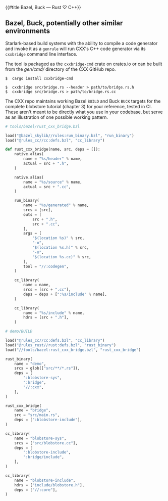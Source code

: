 {{#title Bazel, Buck — Rust ♡ C++}}
## Bazel, Buck, potentially other similar environments

Starlark-based build systems with the ability to compile a code generator and
invoke it as a `genrule` will run CXX's C++ code generator via its `cxxbridge`
command line interface.

The tool is packaged as the `cxxbridge-cmd` crate on crates.io or can be built
from the *gen/cmd/* directory of the CXX GitHub repo.

```console
$  cargo install cxxbridge-cmd

$  cxxbridge src/bridge.rs --header > path/to/bridge.rs.h
$  cxxbridge src/bridge.rs > path/to/bridge.rs.cc
```

The CXX repo maintains working Bazel `BUILD` and Buck `BUCK` targets for the
complete blobstore tutorial (chapter 3) for your reference, tested in CI. These
aren't meant to be directly what you use in your codebase, but serve as an
illustration of one possible working pattern.

```python
# tools/bazel/rust_cxx_bridge.bzl

load("@bazel_skylib//rules:run_binary.bzl", "run_binary")
load("@rules_cc//cc:defs.bzl", "cc_library")

def rust_cxx_bridge(name, src, deps = []):
    native.alias(
        name = "%s/header" % name,
        actual = src + ".h",
    )

    native.alias(
        name = "%s/source" % name,
        actual = src + ".cc",
    )

    run_binary(
        name = "%s/generated" % name,
        srcs = [src],
        outs = [
            src + ".h",
            src + ".cc",
        ],
        args = [
            "$(location %s)" % src,
            "-o",
            "$(location %s.h)" % src,
            "-o",
            "$(location %s.cc)" % src,
        ],
        tool = "//:codegen",
    )

    cc_library(
        name = name,
        srcs = [src + ".cc"],
        deps = deps + [":%s/include" % name],
    )

    cc_library(
        name = "%s/include" % name,
        hdrs = [src + ".h"],
    )
```

```python
# demo/BUILD

load("@rules_cc//cc:defs.bzl", "cc_library")
load("@rules_rust//rust:defs.bzl", "rust_binary")
load("//tools/bazel:rust_cxx_bridge.bzl", "rust_cxx_bridge")

rust_binary(
    name = "demo",
    srcs = glob(["src/**/*.rs"]),
    deps = [
        ":blobstore-sys",
        ":bridge",
        "//:cxx",
    ],
)

rust_cxx_bridge(
    name = "bridge",
    src = "src/main.rs",
    deps = [":blobstore-include"],
)

cc_library(
    name = "blobstore-sys",
    srcs = ["src/blobstore.cc"],
    deps = [
        ":blobstore-include",
        ":bridge/include",
    ],
)

cc_library(
    name = "blobstore-include",
    hdrs = ["include/blobstore.h"],
    deps = ["//:core"],
)
```
